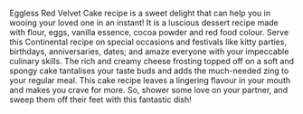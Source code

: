 Eggless Red Velvet Cake recipe is a sweet delight that can help you in wooing your loved one in an instant! It is a luscious dessert recipe made with flour, eggs, vanilla essence, cocoa powder and red food colour. Serve this Continental recipe on special occasions and festivals like kitty parties, birthdays, anniversaries, dates; and amaze everyone with your impeccable culinary skills. The rich and creamy cheese frosting topped off on a soft and spongy cake tantalises your taste buds and adds the much-needed zing to your regular meal. This cake recipe leaves a lingering flavour in your mouth and makes you crave for more. So, shower some love on your partner, and sweep them off their feet with this fantastic dish!